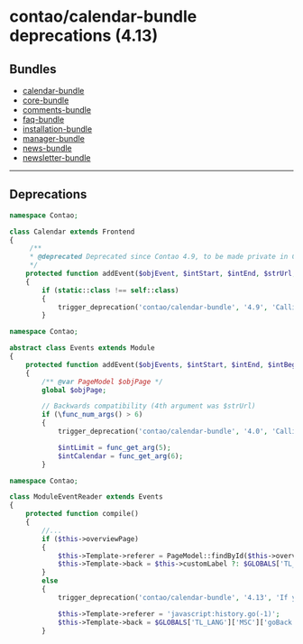 # contao/calendar-bundle deprecations (4.13)

## Bundles
- [calendar-bundle](calendar-bundle.md#deprecations)
- [core-bundle](core-bundle.md#deprecations)
- [comments-bundle](comments-bundle.md#deprecations)
- [faq-bundle](faq-bundle.md#deprecations)
- [installation-bundle](installation-bundle.md#deprecations)
- [manager-bundle](manager-bundle.md#deprecations)
- [news-bundle](news-bundle.md#deprecations)
- [newsletter-bundle](newsletter-bundle.md#deprecations)

____

## Deprecations

```php
namespace Contao;

class Calendar extends Frontend
{
     /**
	 * @deprecated Deprecated since Contao 4.9, to be made private in Contao 5.0
	 */
    protected function addEvent($objEvent, $intStart, $intEnd, $strUrl, $strBase='', $isRepeated=false)
	{
		if (static::class !== self::class)
		{
			trigger_deprecation('contao/calendar-bundle', '4.9', 'Calling "%s()" from an extended class has been deprecated, it will be made private in Contao 5.0.', __METHOD__);
		}
```

```php
namespace Contao;

abstract class Events extends Module
{
    protected function addEvent($objEvents, $intStart, $intEnd, $intBegin, $intLimit, $intCalendar)
	{
		/** @var PageModel $objPage */
		global $objPage;

		// Backwards compatibility (4th argument was $strUrl)
		if (\func_num_args() > 6)
		{
			trigger_deprecation('contao/calendar-bundle', '4.0', 'Calling "Contao\Events::addEvent()" with 7 arguments has been deprecated and will no longer work in Contao 5.0. Do not pass $strUrl as 4th argument anymore.');

			$intLimit = func_get_arg(5);
			$intCalendar = func_get_arg(6);
		}
```

```php
namespace Contao;

class ModuleEventReader extends Events
{
    protected function compile()
	{
	    //...
		if ($this->overviewPage)
		{
			$this->Template->referer = PageModel::findById($this->overviewPage)->getFrontendUrl();
			$this->Template->back = $this->customLabel ?: $GLOBALS['TL_LANG']['MSC']['eventOverview'];
		}
		else
		{
			trigger_deprecation('contao/calendar-bundle', '4.13', 'If you do not select an overview page in the event reader module, the "go back" link will no longer be shown in Contao 5.0.');

			$this->Template->referer = 'javascript:history.go(-1)';
			$this->Template->back = $GLOBALS['TL_LANG']['MSC']['goBack'];
		}
```

